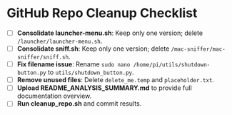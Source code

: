 # GitHub Repo Cleanup Checklist

- [ ] **Consolidate launcher-menu.sh**: Keep only one version; delete `/launcher/launcher-menu.sh`.
- [ ] **Consolidate sniff.sh**: Keep only one version; delete `/mac-sniffer/mac-sniffer/sniff.sh`.
- [ ] **Fix filename issue**: Rename `sudo nano /home/pi/utils/shutdown-button.py` to `utils/shutdown_button.py`.
- [ ] **Remove unused files**: Delete `delete_me.temp` and `placeholder.txt`.
- [ ] **Upload README_ANALYSIS_SUMMARY.md** to provide full documentation overview.
- [ ] **Run cleanup_repo.sh** and commit results.